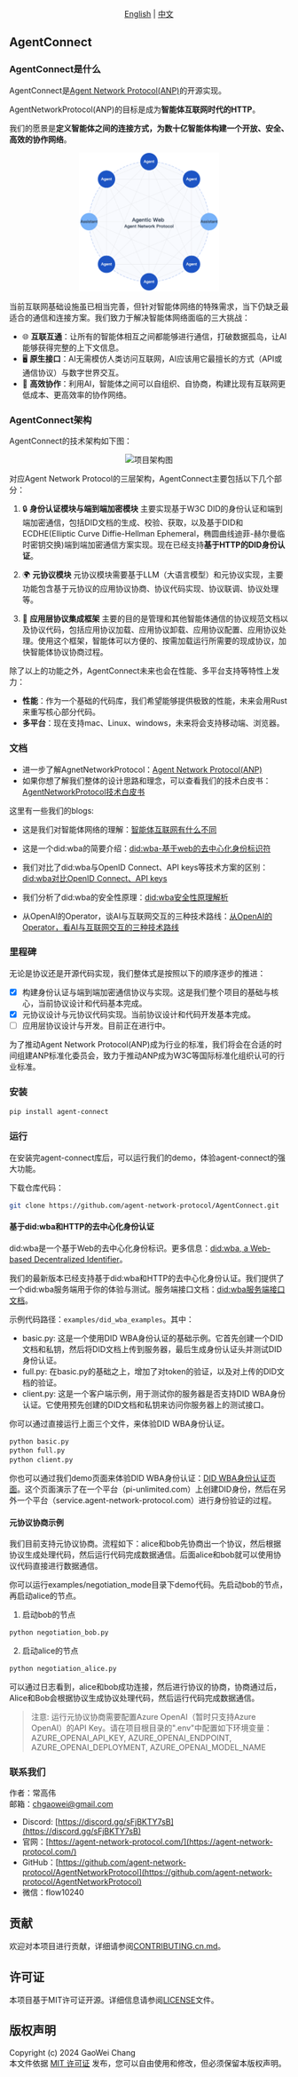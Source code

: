 <div align="center">
  
[English](README.md) | [中文](README.cn.md)

</div>

## AgentConnect

### AgentConnect是什么

AgentConnect是[Agent Network Protocol(ANP)](https://github.com/agent-network-protocol/AgentNetworkProtocol)的开源实现。

AgentNetworkProtocol(ANP)的目标是成为**智能体互联网时代的HTTP**。

我们的愿景是**定义智能体之间的连接方式，为数十亿智能体构建一个开放、安全、高效的协作网络**。

<p align="center">
  <img src="/images/agentic-web.png" width="50%" alt="Agentic Web"/>
</p>

当前互联网基础设施虽已相当完善，但针对智能体网络的特殊需求，当下仍缺乏最适合的通信和连接方案。我们致力于解决智能体网络面临的三大挑战：

- 🌐 **互联互通**：让所有的智能体相互之间都能够进行通信，打破数据孤岛，让AI能够获得完整的上下文信息。
- 🖥️ **原生接口**：AI无需模仿人类访问互联网，AI应该用它最擅长的方式（API或通信协议）与数字世界交互。
- 🤝 **高效协作**：利用AI，智能体之间可以自组织、自协商，构建比现有互联网更低成本、更高效率的协作网络。

### AgentConnect架构

AgentConnect的技术架构如下图：

<p align="center">
  <img src="/images/agent-connect-architecture.png" width="50%" alt="项目架构图"/>
</p>

对应Agent Network Protocol的三层架构，AgentConnect主要包括以下几个部分：

1. 🔒 **身份认证模块与端到端加密模块**
   主要实现基于W3C DID的身份认证和端到端加密通信，包括DID文档的生成、校验、获取，以及基于DID和ECDHE(Elliptic Curve Diffie-Hellman Ephemeral，椭圆曲线迪菲-赫尔曼临时密钥交换)端到端加密通信方案实现。现在已经支持**基于HTTP的DID身份认证**。

2. 🌍 **元协议模块**
   元协议模块需要基于LLM（大语言模型）和元协议实现，主要功能包含基于元协议的应用协议协商、协议代码实现、协议联调、协议处理等。

3. 📡 **应用层协议集成框架**
   主要的目的是管理和其他智能体通信的协议规范文档以及协议代码，包括应用协议加载、应用协议卸载、应用协议配置、应用协议处理。使用这个框架，智能体可以方便的、按需加载运行所需要的现成协议，加快智能体协议协商过程。

除了以上的功能之外，AgentConnect未来也会在性能、多平台支持等特性上发力：

- **性能**：作为一个基础的代码库，我们希望能够提供极致的性能，未来会用Rust来重写核心部分代码。
- **多平台**：现在支持mac、Linux、windows，未来将会支持移动端、浏览器。

### 文档

- 进一步了解AgnetNetworkProtocol：[Agent Network Protocol(ANP)](https://github.com/agent-network-protocol/AgentNetworkProtocol)
- 如果你想了解我们整体的设计思路和理念，可以查看我们的技术白皮书：[AgentNetworkProtocol技术白皮书](https://github.com/agent-network-protocol/AgentNetworkProtocol/blob/main/chinese/01-AgentNetworkProtocol%E6%8A%80%E6%9C%AF%E7%99%BD%E7%9A%AE%E4%B9%A6.md)

这里有一些我们的blogs:

- 这是我们对智能体网络的理解：[智能体互联网有什么不同](https://github.com/agent-network-protocol/AgentNetworkProtocol/blob/main/blogs/cn/智能体互联网有什么不同.md)

- 这是一个did:wba的简要介绍：[did:wba-基于web的去中心化身份标识符](https://github.com/agent-network-protocol/AgentNetworkProtocol/blob/main/blogs/did:wba-基于web的去中心化身份标识符.md)

- 我们对比了did:wba与OpenID Connect、API keys等技术方案的区别：[did:wba对比OpenID Connect、API keys](https://github.com/agent-network-protocol/AgentNetworkProtocol/blob/main/blogs/cn/did:wba对比OpenID%20Connect、API%20keys.md)

- 我们分析了did:wba的安全性原理：[did:wba安全性原理解析](https://github.com/agent-network-protocol/AgentNetworkProtocol/blob/main/blogs/cn/did:wba安全性原理解析.md)

- 从OpenAI的Operator，谈AI与互联网交互的三种技术路线：[从OpenAI的Operator，看AI与互联网交互的三种技术路线](https://github.com/agent-network-protocol/AgentNetworkProtocol/blob/main/blogs/cn/从OpenAI的Operator，看AI与互联网交互的三种技术路线.md)

### 里程碑

无论是协议还是开源代码实现，我们整体式是按照以下的顺序逐步的推进：

- [x] 构建身份认证与端到端加密通信协议与实现。这是我们整个项目的基础与核心，当前协议设计和代码基本完成。
- [x] 元协议设计与元协议代码实现。当前协议设计和代码开发基本完成。
- [ ] 应用层协议设计与开发。目前正在进行中。

为了推动Agent Network Protocol(ANP)成为行业的标准，我们将会在合适的时间组建ANP标准化委员会，致力于推动ANP成为W3C等国际标准化组织认可的行业标准。

### 安装

```bash
pip install agent-connect
```

### 运行

在安装完agent-connect库后，可以运行我们的demo，体验agent-connect的强大功能。

下载仓库代码：

```bash
git clone https://github.com/agent-network-protocol/AgentConnect.git
```

#### 基于did:wba和HTTP的去中心化身份认证

did:wba是一个基于Web的去中心化身份标识。更多信息：[did:wba, a Web-based Decentralized Identifier](https://github.com/agent-network-protocol/AgentNetworkProtocol/blob/main/blogs/did%3Awba-%E5%9F%BA%E4%BA%8Eweb%E7%9A%84%E5%8E%BB%E4%B8%AD%E5%BF%83%E5%8C%96%E8%BA%AB%E4%BB%BD%E6%A0%87%E8%AF%86%E7%AC%A6.md)。

我们的最新版本已经支持基于did:wba和HTTP的去中心化身份认证。我们提供了一个did:wba服务端用于你的体验与测试。服务端接口文档：[did:wba服务端接口文档](https://github.com/agent-network-protocol/AgentNetworkProtocol/blob/main/chinese/docs/did%3Awba%E6%9C%8D%E5%8A%A1%E7%AB%AF%E6%B5%8B%E8%AF%95%E6%8E%A5%E5%8F%A3.md)。

示例代码路径：`examples/did_wba_examples`。其中：

- basic.py: 这是一个使用DID WBA身份认证的基础示例。它首先创建一个DID文档和私钥，然后将DID文档上传到服务器，最后生成身份认证头并测试DID身份认证。
- full.py: 在basic.py的基础之上，增加了对token的验证，以及对上传的DID文档的验证。
- client.py: 这是一个客户端示例，用于测试你的服务器是否支持DID WBA身份认证。它使用预先创建的DID文档和私钥来访问你服务器上的测试接口。

你可以通过直接运行上面三个文件，来体验DID WBA身份认证。

```bash
python basic.py
python full.py
python client.py
```

你也可以通过我们demo页面来体验DID WBA身份认证：[DID WBA身份认证页面](https://service.agent-network-protocol.com/wba/examples/)。这个页面演示了在一个平台（pi-unlimited.com）上创建DID身份，然后在另外一个平台（service.agent-network-protocol.com）进行身份验证的过程。

#### 元协议协商示例

我们目前支持元协议协商。流程如下：alice和bob先协商出一个协议，然后根据协议生成处理代码，然后运行代码完成数据通信。后面alice和bob就可以使用协议代码直接进行数据通信。

你可以运行examples/negotiation_mode目录下demo代码。先启动bob的节点，再启动alice的节点。

1. 启动bob的节点
```bash
python negotiation_bob.py
``` 

2. 启动alice的节点
```bash
python negotiation_alice.py
```

可以通过日志看到，alice和bob成功连接，然后进行协议的协商，协商通过后，Alice和Bob会根据协议生成协议处理代码，然后运行代码完成数据通信。

> 注意:
> 运行元协议协商需要配置Azure OpenAI（暂时只支持Azure OpenAI）的API Key。请在项目根目录的".env"中配置如下环境变量：AZURE_OPENAI_API_KEY, AZURE_OPENAI_ENDPOINT, AZURE_OPENAI_DEPLOYMENT, AZURE_OPENAI_MODEL_NAME


### 联系我们

作者：常高伟  
邮箱：chgaowei@gmail.com  
- Discord: [https://discord.gg/sFjBKTY7sB](https://discord.gg/sFjBKTY7sB)  
- 官网：[https://agent-network-protocol.com/](https://agent-network-protocol.com/)  
- GitHub：[https://github.com/agent-network-protocol/AgentNetworkProtocol](https://github.com/agent-network-protocol/AgentNetworkProtocol)
- 微信：flow10240


## 贡献

欢迎对本项目进行贡献，详细请参阅[CONTRIBUTING.cn.md](CONTRIBUTING.cn.md)。

## 许可证
    
本项目基于MIT许可证开源。详细信息请参阅[LICENSE](LICENSE)文件。


## 版权声明  
Copyright (c) 2024 GaoWei Chang  
本文件依据 [MIT 许可证](./LICENSE) 发布，您可以自由使用和修改，但必须保留本版权声明。
